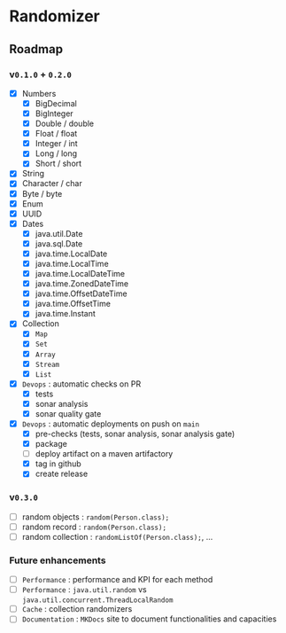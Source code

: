 # Randomizer

## Roadmap

### v`0.1.0` + `0.2.0`

- [x] Numbers
    - [x] BigDecimal
    - [x] BigInteger
    - [x] Double / double
    - [x] Float / float
    - [x] Integer / int
    - [x] Long / long
    - [x] Short / short
- [x] String
- [x] Character / char
- [x] Byte / byte
- [x] Enum
- [x] UUID
- [x] Dates
    - [x] java.util.Date
    - [x] java.sql.Date
    - [x] java.time.LocalDate
    - [x] java.time.LocalTime
    - [x] java.time.LocalDateTime
    - [x] java.time.ZonedDateTime
    - [x] java.time.OffsetDateTime
    - [x] java.time.OffsetTime
    - [x] java.time.Instant
- [x] Collection
    - [x] `Map`
    - [x] `Set`
    - [x] `Array`
    - [x] `Stream`
    - [x] `List`
- [x] `Devops` : automatic checks on PR
    - [x] tests
    - [x] sonar analysis
    - [x] sonar quality gate
- [x] `Devops` : automatic deployments on push on `main`
    - [x] pre-checks (tests, sonar analysis, sonar analysis gate)
    - [x] package
    - [ ] deploy artifact on a maven artifactory
    - [x] tag in github
    - [x] create release

### v`0.3.0`

- [ ] random objects : `random(Person.class);`
- [ ] random record : `random(Person.class);`
- [ ] random collection : `randomListOf(Person.class);`, ...

### Future enhancements

- [ ] `Performance` : performance and KPI for each method
- [ ] `Performance` : `java.util.random` vs `java.util.concurrent.ThreadLocalRandom`
- [ ] `Cache` : collection randomizers
- [ ] `Documentation` : `MKDocs` site to document functionalities and capacities
